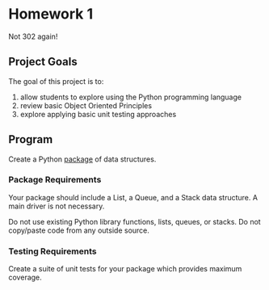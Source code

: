 # Homework 1
Not 302 again!  

## Project Goals
The goal of this project is to:
1. allow students to explore using the Python programming language
2. review basic Object Oriented Principles
3. explore applying basic unit testing approaches

## Program
Create a Python [package](https://realpython.com/lessons/scripts-modules-packages-and-libraries/) of data structures.

### Package Requirements
Your package should include a List, a Queue, and a Stack data structure. A main driver is not necessary.

Do not use existing Python library functions, lists, queues, or stacks. Do not copy/paste code from any outside source.

### Testing Requirements
Create a suite of unit tests for your package which provides maximum coverage.
